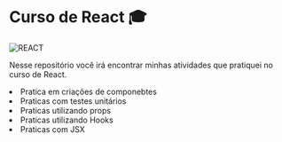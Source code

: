 # Curso de React 🎓
<img aling='center' alt= 'REACT' src='https://img.shields.io/badge/React-20232A?style=for-the-badge&logo=react&logoColor=61DAFB'/>

Nesse repositório você irá encontrar minhas atividades que pratiquei no curso de React.
<div>
  <li>Pratica em criações de componebtes</li>
  <li>Praticas com testes unitários</li>
  <li>Praticas utilizando props</li>
  <li>Praticas utilizando Hooks</li>
  <li>Praticas com JSX</li>
</div>




